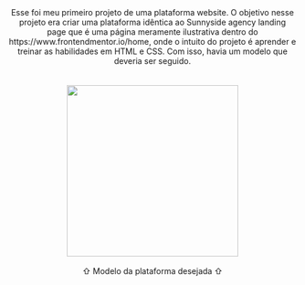 
<div align="center">
Esse foi meu primeiro projeto de uma plataforma website. O objetivo nesse projeto era criar uma plataforma idêntica ao Sunnyside agency landing page que é uma página meramente
ilustrativa dentro do https://www.frontendmentor.io/home, onde o intuito do projeto é aprender e treinar as habilidades em HTML e CSS. Com isso, havia um modelo que deveria ser seguido.
</div><br><br>



<div align="center">
<img src="https://user-images.githubusercontent.com/128386789/233764097-8a67e3ef-d148-469f-a1e1-ffaec9d09bf2.jpg" width="300px"/>
</div><br>

<div align="center">
⇧ Modelo da plataforma desejada ⇧
</div>
